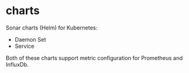 # charts

Sonar charts (Helm) for Kubernetes:

- Daemon Set
- Service

Both of these charts support metric configuration for Prometheus and InfluxDb.